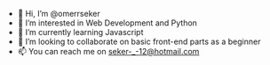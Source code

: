 - 👋 Hi, I’m @omerrseker
- 👀 I’m interested in Web Development and Python
- 🌱 I’m currently learning Javascript
- 💞️ I’m looking to collaborate on basic front-end parts as a beginner
- 📫 You can reach me on seker-_-12@hotmail.com

<!---
omerrseker/omerrseker is a ✨ special ✨ repository because its `README.md` (this file) appears on your GitHub profile.
You can click the Preview link to take a look at your changes.
--->
